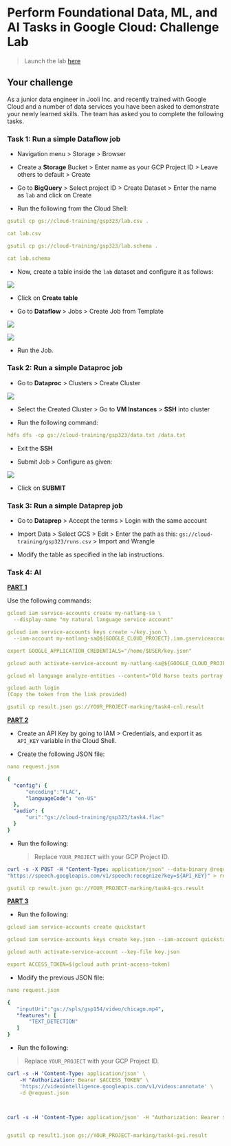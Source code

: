 # Perform Foundational Data, ML, and AI Tasks in Google Cloud: Challenge Lab

> Launch the lab [here](https://google.qwiklabs.com/focuses/11044?parent=catalog)

## Your challenge

As a junior data engineer in Jooli Inc. and recently trained with Google Cloud and a number of data services you have been asked to demonstrate your newly learned skills. The team has asked you to complete the following tasks.

### Task 1: Run a simple Dataflow job

* Navigation menu > Storage > Browser

* Create a **Storage** Bucket > Enter name as your GCP Project ID > Leave others to default > Create

* Go to **BigQuery** > Select project ID > Create Dataset > Enter the name as `lab` and click on Create

* Run the following from the Cloud Shell:

```yaml
gsutil cp gs://cloud-training/gsp323/lab.csv .

cat lab.csv

gsutil cp gs://cloud-training/gsp323/lab.schema .

cat lab.schema
```

* Now, create a table inside the `lab` dataset and configure it as follows:

![](https://github.com/virajtshah/30-Days-of-Google-Cloud/blob/main/screenshots/table_1.png)

* Click on **Create table**

* Go to **Dataflow** > Jobs > Create Job from Template

![](https://github.com/virajtshah/30-Days-of-Google-Cloud/blob/main/screenshots/job_1.png)

![](https://github.com/virajtshah/30-Days-of-Google-Cloud/blob/main/screenshots/job_2.png)

* Run the Job.

### Task 2: Run a simple Dataproc job

* Go to **Dataproc** > Clusters > Create Cluster

![](https://github.com/virajtshah/30-Days-of-Google-Cloud/blob/main/screenshots/cluster.png)

* Select the Created Cluster > Go to **VM Instances** > **SSH** into cluster

* Run the following command: 

```yaml
hdfs dfs -cp gs://cloud-training/gsp323/data.txt /data.txt
```

* Exit the **SSH**

* Submit Job > Configure as given:

![](https://github.com/virajtshah/30-Days-of-Google-Cloud/blob/main/screenshots/job_3.png)

* Click on **SUBMIT**

### Task 3: Run a simple Dataprep job

* Go to **Dataprep** > Accept the terms > Login with the same account

* Import Data > Select GCS > Edit > Enter the path as this: `gs://cloud-training/gsp323/runs.csv` > Import and Wrangle

* Modify the table as specified in the lab instructions.

### Task 4: AI

**<u>PART 1</u>**

Use the following commands:

```yaml
gcloud iam service-accounts create my-natlang-sa \
  --display-name "my natural language service account"

gcloud iam service-accounts keys create ~/key.json \
  --iam-account my-natlang-sa@${GOOGLE_CLOUD_PROJECT}.iam.gserviceaccount.com

export GOOGLE_APPLICATION_CREDENTIALS="/home/$USER/key.json"

gcloud auth activate-service-account my-natlang-sa@${GOOGLE_CLOUD_PROJECT}.iam.gserviceaccount.com --key-file=$GOOGLE_APPLICATION_CREDENTIALS

gcloud ml language analyze-entities --content="Old Norse texts portray Odin as one-eyed and long-bearded, frequently wielding a spear named Gungnir and wearing a cloak and a broad hat." > result.json

gcloud auth login 
(Copy the token from the link provided)

gsutil cp result.json gs://YOUR_PROJECT-marking/task4-cnl.result
```

**<u>PART 2</u>**

* Create an API Key by going to IAM > Credentials, and export it as `API_KEY` variable in the Cloud Shell. 

* Create the following JSON file:

```yaml
nano request.json

{
  "config": {
      "encoding":"FLAC",
      "languageCode": "en-US"
  },
  "audio": {
      "uri":"gs://cloud-training/gsp323/task4.flac"
  }
}
```

* Run the following:

  > Replace `YOUR_PROJECT` with your GCP Project ID.

```yaml
curl -s -X POST -H "Content-Type: application/json" --data-binary @request.json \
"https://speech.googleapis.com/v1/speech:recognize?key=${API_KEY}" > result.json

gsutil cp result.json gs://YOUR_PROJECT-marking/task4-gcs.result
```

**<u>PART 3</u>**

* Run the following:

```yaml
gcloud iam service-accounts create quickstart

gcloud iam service-accounts keys create key.json --iam-account quickstart@${GOOGLE_CLOUD_PROJECT}.iam.gserviceaccount.com

gcloud auth activate-service-account --key-file key.json

export ACCESS_TOKEN=$(gcloud auth print-access-token)
```

* Modify the previous JSON file:

```yaml
nano request.json

{
   "inputUri":"gs://spls/gsp154/video/chicago.mp4",
   "features": [
       "TEXT_DETECTION"
   ]
}
```

* Run the following:

> Replace `YOUR_PROJECT` with your GCP Project ID.

```yaml
curl -s -H 'Content-Type: application/json' \
    -H "Authorization: Bearer $ACCESS_TOKEN" \
    'https://videointelligence.googleapis.com/v1/videos:annotate' \
    -d @request.json



curl -s -H 'Content-Type: application/json' -H "Authorization: Bearer $ACCESS_TOKEN" 'https://videointelligence.googleapis.com/v1/operations/OPERATION_FROM_PREVIOUS_REQUEST' > result1.json


gsutil cp result1.json gs://YOUR_PROJECT-marking/task4-gvi.result
```




